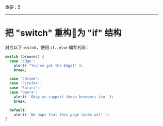 重要：5

---

# 把 "switch" 重构为 "if" 结构

对应以下 `switch`，使用 `if..else` 编写代码：

```js
switch (browser) {
  case 'Edge':
    alert( "You've got the Edge!" );
    break;

  case 'Chrome':
  case 'Firefox':
  case 'Safari':
  case 'Opera':
    alert( 'Okay we support these browsers too' );
    break;

  default:
    alert( 'We hope that this page looks ok!' );
}
```

